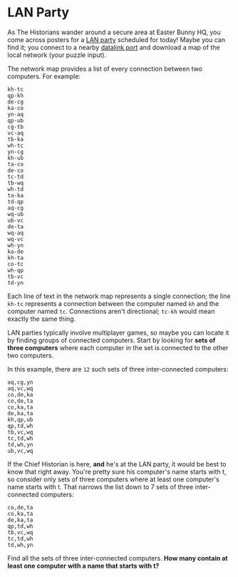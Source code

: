 # LAN Party

As The Historians wander around a secure area at Easter Bunny HQ, you come across posters for
a [LAN party](https://en.wikipedia.org/wiki/LAN_party) scheduled for today! Maybe you can find it; you connect to a
nearby [datalink port](https://adventofcode.com/2016/day/9) and download a map of the local network (your puzzle input).

The network map provides a list of every connection between two computers. For example:

```
kh-tc
qp-kh
de-cg
ka-co
yn-aq
qp-ub
cg-tb
vc-aq
tb-ka
wh-tc
yn-cg
kh-ub
ta-co
de-co
tc-td
tb-wq
wh-td
ta-ka
td-qp
aq-cg
wq-ub
ub-vc
de-ta
wq-aq
wq-vc
wh-yn
ka-de
kh-ta
co-tc
wh-qp
tb-vc
td-yn
```

Each line of text in the network map represents a single connection; the line `kh-tc` represents a connection between
the computer named `kh` and the computer named `tc`. Connections aren't directional; `tc-kh` would mean exactly the same
thing.

LAN parties typically involve multiplayer games, so maybe you can locate it by finding groups of connected computers.
Start by looking for **sets of three computers** where each computer in the set is connected to the other two computers.

In this example, there are `12` such sets of three inter-connected computers:

```
aq,cg,yn
aq,vc,wq
co,de,ka
co,de,ta
co,ka,ta
de,ka,ta
kh,qp,ub
qp,td,wh
tb,vc,wq
tc,td,wh
td,wh,yn
ub,vc,wq
```

If the Chief Historian is here, **and** he's at the LAN party, it would be best to know that right away. You're pretty
sure his computer's name starts with t, so consider only sets of three computers where at least one computer's name
starts with t. That narrows the list down to 7 sets of three inter-connected computers:

```
co,de,ta
co,ka,ta
de,ka,ta
qp,td,wh
tb,vc,wq
tc,td,wh
td,wh,yn
```

Find all the sets of three inter-connected computers. **How many contain at least one computer with a name that starts
with t?**
